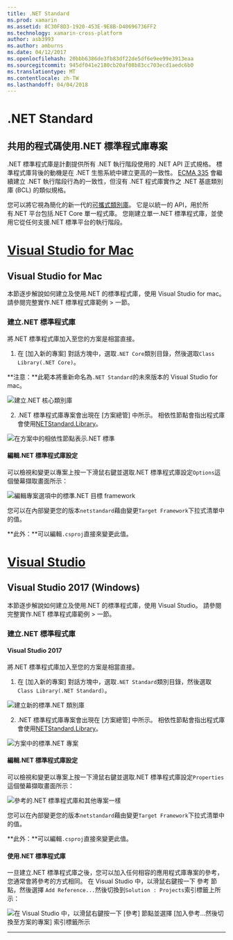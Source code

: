 ```yaml
---
title: .NET Standard
ms.prod: xamarin
ms.assetid: 8C30F8D3-1920-453E-9E8B-D40696736FF2
ms.technology: xamarin-cross-platform
author: asb3993
ms.author: amburns
ms.date: 04/12/2017
ms.openlocfilehash: 20bbb6386de3fb83df22de5df6e9ee99e3913eaa
ms.sourcegitcommit: 945df041e2180cb20af08b83cc703ecd1aedc6b0
ms.translationtype: MT
ms.contentlocale: zh-TW
ms.lasthandoff: 04/04/2018
---
```

# <a name="net-standard"></a>.NET Standard

## <a name="using-net-standard-library-projects-to-share-code"></a>共用的程式碼使用.NET 標準程式庫專案

.NET 標準程式庫是計劃提供所有 .NET 執行階段使用的 .NET API 正式規格。 標準程式庫背後的動機是在 .NET 生態系統中建立更高的一致性。
[ECMA 335](https://github.com/dotnet/coreclr/blob/master/Documentation/project-docs/dotnet-standards.md) 會繼續建立 .NET 執行階段行為的一致性，但沒有 .NET 程式庫實作之 .NET 基底類別庫 (BCL) 的類似規格。

您可以將它視為簡化的新一代的[可攜式類別庫](https://msdn.microsoft.com/library/gg597391.aspx)。
它是以統一的 API，用於所有.NET 平台包括.NET Core 單一程式庫。 您剛建立單一.NET 標準程式庫，並使用它從任何支援.NET 標準平台的執行階段。

# <a name="visual-studio-for-mactabvsmac"></a>[Visual Studio for Mac](#tab/vsmac)

## <a name="visual-studio-for-mac"></a>Visual Studio for Mac

本節逐步解說如何建立及使用.NET 的標準程式庫，使用 Visual Studio for mac。 請參閱完整實作.NET 標準程式庫範例 > 一節。

### <a name="creating-a-net-standard-library"></a>建立.NET 標準程式庫

將.NET 標準程式庫加入至您的方案是相當直接。

1. 在 [加入新的專案] 對話方塊中，選取`.NET Core`類別目錄，然後選取`Class Library(.NET Core)`。

  **注意：**此範本將重新命名為`.NET Standard`的未來版本的 Visual Studio for mac。

  ![建立.NET 核心類別庫](net-standard-images/vsm01.png)

2. .NET 標準程式庫專案會出現在 [方案總管] 中所示。 相依性節點會指出程式庫會使用[NETStandard.Library](https://www.nuget.org/packages/NETStandard.Library/)。

  ![在方案中的相依性節點表示.NET 標準](net-standard-images/vsm02.png)

#### <a name="editing-net-standard-library-settings"></a>編輯.NET 標準程式庫設定

可以檢視和變更以專案上按一下滑鼠右鍵並選取.NET 標準程式庫設定`Options`這個螢幕擷取畫面所示：

![編輯專案選項中的標準.NET 目標 framework](net-standard-images/vsm03.png)

您可以在內部變更您的版本`netstandard`藉由變更`Target Framework`下拉式清單中的值。

**此外：**可以編輯`.csproj`直接來變更此值。

# <a name="visual-studiotabvswin"></a>[Visual Studio](#tab/vswin)

## <a name="visual-studio-2017-windows"></a>Visual Studio 2017 (Windows)

本節逐步解說如何建立及使用.NET 的標準程式庫，使用 Visual Studio。 請參閱完整實作.NET 標準程式庫範例 > 一節。

### <a name="creating-a-net-standard-library"></a>建立.NET 標準程式庫

#### <a name="visual-studio-2017"></a>Visual Studio 2017

將.NET 標準程式庫加入至您的方案是相當直接。

1. 在 [加入新的專案] 對話方塊中，選取`.NET Standard`類別目錄，然後選取`Class Library(.NET Standard)`。

  ![](net-standard-images/vs01.png "建立新的標準.NET 類別庫")

2. .NET 標準程式庫專案會出現在 [方案總管] 中所示。 相依性節點會指出程式庫會使用[NETStandard.Library](https://www.nuget.org/packages/NETStandard.Library/)。

  ![](net-standard-images/vs02.png "方案中的標準.NET 專案")

#### <a name="editing-net-standard-library-settings"></a>編輯.NET 標準程式庫設定

可以檢視和變更以專案上按一下滑鼠右鍵並選取.NET 標準程式庫設定`Properties`這個螢幕擷取畫面所示：

![](net-standard-images/vs03.png "參考的.NET 標準程式庫和其他專案一樣")

您可以在內部變更您的版本`netstandard`藉由變更`Target Framework`下拉式清單中的值。

**此外：**可以編輯`.csproj`直接來變更此值。

#### <a name="using-net-standard-library"></a>使用.NET 標準程式庫

一旦建立.NET 標準程式庫之後，您可以加入任何相容的應用程式庫專案的參考，您通常會將參考的方式相同。 在 Visual Studio 中，以滑鼠右鍵按一下 參考 節點，然後選擇 `Add Reference...`然後切換到`Solution : Projects`索引標籤上所示：

![](net-standard-images/vs04.png "在 Visual Studio 中，以滑鼠右鍵按一下 [參考] 節點並選擇 [加入參考...然後切換至方案的專案] 索引標籤所示")

-----

